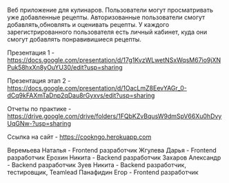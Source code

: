 Веб приложение для кулинаров. Пользователи могут просматривать уже добавленные 
рецепты. Авторизованные пользователи смогут добавлять,обновлять и оценивать
рецепты. У каждого зарегистрированного пользователя есть личный кабинет, куда 
они смогут добавлять понравивишиеся рецепты.

Презентация 1 - https://docs.google.com/presentation/d/17g1KvzWLwetNSxWqsM67io9jXNPuk58hxXn8yOuYU30/edit?usp=sharing

Презентация этап 2 - https://docs.google.com/presentation/d/1OacLmZ8EevYAGr_0-dCq9kFAXmTaDnp2qDau8rGyxvs/edit?usp=sharing

Отчеты по практике - https://drive.google.com/drive/folders/1FQbKZvBqusW9dmSpV66Xu0hDvyUqGNw-?usp=sharing

Cсылка на сайт - https://cookngo.herokuapp.com

Веремьева Наталья - Frontend разработчик
Жгулева Дарья - Frontend разработчик
Ерохин Никита - Backend разработчик
Захаров Александр - Backend разработчик
Зуев Никита - Backend разработчик, тестировщик, Teamlead
Панафидин Егор - Frontend разработчик